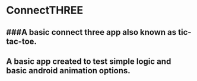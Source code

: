 # ConnectTHREE
###A basic connect three app also known as tic-tac-toe.
----------------------------------------------------------------------------------
A basic app created to test simple logic and basic android animation options.
--------------------------------------------------------------------------------------
